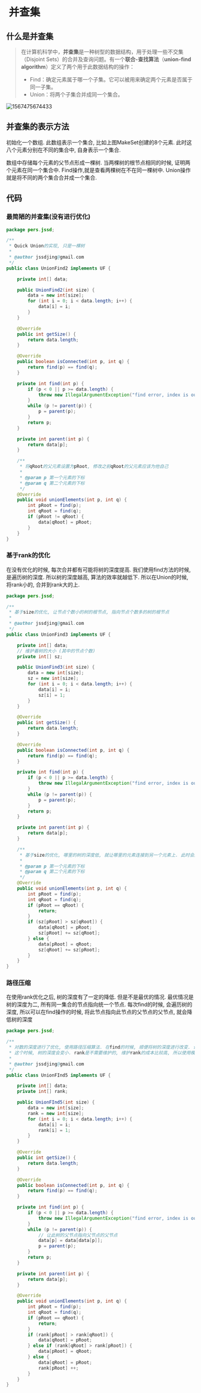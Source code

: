 #  并查集

## 什么是并查集

> 在计算机科学中，**并查集**是一种树型的数据结构，用于处理一些不交集（Disjoint Sets）的合并及查询问题。有一个**联合-查找算法**（**union-find algorithm**）定义了两个用于此数据结构的操作：
>
> - Find：确定元素属于哪一个子集。它可以被用来确定两个元素是否属于同一子集。
> - Union：将两个子集合并成同一个集合。

![1567475674433](assets/1567475674433.png)

## 并查集的表示方法

初始化一个数组. 此数组表示一个集合, 比如上图MakeSet创建的8个元素. 此时这八个元素分别在不同的集合中, 自身表示一个集合.

数组中存储每个元素的父节点形成一棵树. 当两棵树的根节点相同的时候, 证明两个元素在同一个集合中. Find操作,就是查看两棵树在不在同一棵树中. Union操作就是将不同的两个集合合并成一个集合.

## 代码

### 最简陋的并查集(没有进行优化)

```java
package pers.jssd;

/**
 * Quick Union的实现, 只是一棵树
 *
 * @author jssdjing@gmail.com
 */
public class UnionFind2 implements UF {

    private int[] data;

    public UnionFind2(int size) {
        data = new int[size];
        for (int i = 0; i < data.length; i++) {
            data[i] = i;
        }
    }

    @Override
    public int getSize() {
        return data.length;
    }

    @Override
    public boolean isConnected(int p, int q) {
        return find(p) == find(q);
    }

    private int find(int p) {
        if (p < 0 || p >= data.length) {
            throw new IllegalArgumentException("find error, index is out of bound");
        }
        while (p != parent(p)) {
            p = parent(p);
        }
        return p;
    }

    private int parent(int p) {
        return data[p];
    }

    /**
     * 将qRoot的父元素设置为pRoot, 修改之前qRoot的父元素应该为他自己
     *
     * @param p 第一个元素的下标
     * @param q 第二个元素的下标
     */
    @Override
    public void unionElements(int p, int q) {
        int pRoot = find(p);
        int qRoot = find(q);
        if (pRoot != qRoot) {
            data[qRoot] = pRoot;
        }
    }
}
```

### 基于rank的优化

在没有优化的时候, 每次合并都有可能将树的深度提高. 我们使用find方法的时候, 是遍历树的深度. 所以树的深度越高, 算法的效率就越低下. 所以在Union的时候, 将rank小的, 合并到rank大的上.

```java
package pers.jssd;

/**
 * 基于size的优化, 让节点个数小的树的根节点, 指向节点个数多的树的根节点
 *
 * @author jssdjing@gmail.com
 */
public class UnionFind3 implements UF {

    private int[] data;
    // 维护着树的大小 (其中的节点个数)
    private int[] sz;

    public UnionFind3(int size) {
        data = new int[size];
        sz = new int[size];
        for (int i = 0; i < data.length; i++) {
            data[i] = i;
            sz[i] = 1;
        }
    }

    @Override
    public int getSize() {
        return data.length;
    }

    @Override
    public boolean isConnected(int p, int q) {
        return find(p) == find(q);
    }

    private int find(int p) {
        if (p < 0 || p >= data.length) {
            throw new IllegalArgumentException("find error, index is out of bound");
        }
        while (p != parent(p)) {
            p = parent(p);
        }
        return p;
    }

    private int parent(int p) {
        return data[p];
    }

    /**
     * 基于size的优化, 哪里的树的深度低, 就让哪里的元素连接到另一个元素上. 此时会降低树的高度, 大幅度提升效率
     *
     * @param p 第一个元素的下标
     * @param q 第二个元素的下标
     */
    @Override
    public void unionElements(int p, int q) {
        int pRoot = find(p);
        int qRoot = find(q);
        if (pRoot == qRoot) {
            return;
        }
        if (sz[pRoot] > sz[qRoot]) {
            data[qRoot] = pRoot;
            sz[pRoot] += sz[qRoot];
        } else {
            data[pRoot] = qRoot;
            sz[qRoot] += sz[pRoot];
        }
    }
}
```

### 路径压缩

在使用rank优化之后, 树的深度有了一定的降低. 但是不是最优的情况. 最优情况是树的深度为二, 所有同一集合的节点指向统一个节点.  每次find的时候, 会遍历树的深度, 所以可以在find操作的时候, 将此节点指向此节点的父节点的父节点, 就会降低树的深度

```java
package pers.jssd;

/**
 * 对数的深度进行了优化, 使用路径压缩算法. 在find的时候, 顺便将树的深度进行改变. 让此节点的父节点等于此节点的父节点的父节点.
 * 这个时候, 树的深度会变小. rank是不需要维护的, 维护rank的成本比较高, 所以使用模糊的rank作为高度排名即可
 *
 * @author jssdjing@gmail.com
 */
public class UnionFInd5 implements UF {

    private int[] data;
    private int[] rank;

    public UnionFInd5(int size) {
        data = new int[size];
        rank = new int[size];
        for (int i = 0; i < data.length; i++) {
            data[i] = i;
            rank[i] = 1;
        }
    }

    @Override
    public int getSize() {
        return data.length;
    }

    @Override
    public boolean isConnected(int p, int q) {
        return find(p) == find(q);
    }

    private int find(int p) {
        if (p < 0 || p >= data.length) {
            throw new IllegalArgumentException("find error, index is out of bound");
        }
        while (p != parent(p)) {
            // 让此树的父节点指向父节点的父节点
            data[p] = data[data[p]];
            p = parent(p);
        }
        return p;
    }

    private int parent(int p) {
        return data[p];
    }

    @Override
    public void unionElements(int p, int q) {
        int pRoot = find(p);
        int qRoot = find(q);
        if (pRoot == qRoot) {
            return;
        }
        if (rank[pRoot] > rank[qRoot]) {
            data[qRoot] = pRoot;
        } else if (rank[qRoot] > rank[pRoot]) {
            data[pRoot] = qRoot;
        } else {
            data[qRoot] = pRoot;
            rank[pRoot] ++;
        }
    }
}
```

